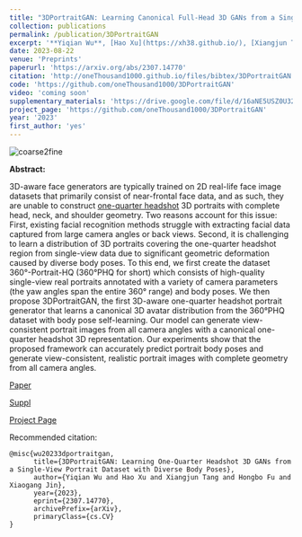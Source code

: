 ```yaml
---
title: "3DPortraitGAN: Learning Canonical Full-Head 3D GANs from a Single-View Portrait Dataset with Diverse Body Poses"
collection: publications
permalink: /publication/3DPortraitGAN
excerpt: '**Yiqian Wu**, [Hao Xu](https://xh38.github.io/), [Xiangjun Tang](https://yuyujunjun.github.io/), [Hongbo Fu](http://sweb.cityu.edu.hk/hongbofu/publications.html), [Xiaogang Jin*](http://www.cad.zju.edu.cn/home/jin)'
date: 2023-08-22
venue: 'Preprints'
paperurl: 'https://arxiv.org/abs/2307.14770'
citation: 'http://oneThousand1000.github.io/files/bibtex/3DPortraitGAN.html'
code: 'https://github.com/oneThousand1000/3DPortraitGAN'
video: 'coming soon'
supplementary_materials: 'https://drive.google.com/file/d/16aNE5USZ0U32bgGJS1G5xWrY0oIMTfre/view?usp=sharing'
project_page: 'https://github.com/oneThousand1000/3DPortraitGAN'
year: '2023'
first_author: 'yes'
---
```

![coarse2fine](http://oneThousand1000.github.io/images/publications/3DPortraitGAN.png)

<b>Abstract:</b>

3D-aware face generators are typically trained on 2D real-life face image datasets that primarily consist of near-frontal face data, and as such, they are unable to construct [one-quarter headshot](https://www.backstage.com/magazine/article/types-of-headshots-75557/) 3D portraits with complete head, neck, and shoulder geometry. Two reasons account for this issue: First, existing facial recognition methods struggle with extracting facial data captured from large camera angles or back views. Second, it is challenging to learn a distribution of 3D portraits covering the one-quarter headshot region from single-view data due to significant geometric deformation caused by diverse body poses. To this end, we first create the dataset 360°-Portrait-HQ (360°PHQ for short) which consists of high-quality single-view real portraits annotated with a variety of camera parameters (the yaw angles span the entire 360° range) and body poses. We then propose 3DPortraitGAN, the first 3D-aware one-quarter headshot portrait generator that learns a canonical 3D avatar distribution from the 360°PHQ dataset with body pose self-learning. Our model can generate view-consistent portrait images from all camera angles with a canonical one-quarter headshot 3D representation. Our experiments show that the proposed framework can accurately predict portrait body poses and generate view-consistent, realistic portrait images with complete geometry from all camera angles.  

[Paper](https://arxiv.org/abs/2307.14770) 

[Suppl](https://drive.google.com/file/d/16aNE5USZ0U32bgGJS1G5xWrY0oIMTfre/view?usp=sharing) 

[Project Page](https://github.com/oneThousand1000/3DPortraitGAN)



Recommended citation: 
```
@misc{wu20233dportraitgan,
      title={3DPortraitGAN: Learning One-Quarter Headshot 3D GANs from a Single-View Portrait Dataset with Diverse Body Poses}, 
      author={Yiqian Wu and Hao Xu and Xiangjun Tang and Hongbo Fu and Xiaogang Jin},
      year={2023},
      eprint={2307.14770},
      archivePrefix={arXiv},
      primaryClass={cs.CV}
}
```
